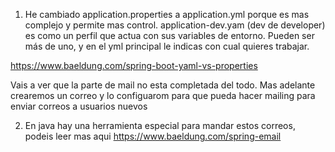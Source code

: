 1. He cambiado application.properties a application.yml porque es mas complejo y permite mas control. application-dev.yam (dev de developer) es como un perfil
 que actua con sus variables de entorno. Pueden ser más de uno, y en el yml principal le indicas con cual quieres trabajar.

https://www.baeldung.com/spring-boot-yaml-vs-properties

Vais  a ver que la parte de mail no esta completada del todo. Mas adelante crearemos un correo y lo configuarom para que pueda hacer mailing para enviar correos a usuarios nuevos

2. En java hay una herramienta especial para mandar estos correos, podeis leer mas aqui
    https://www.baeldung.com/spring-email


